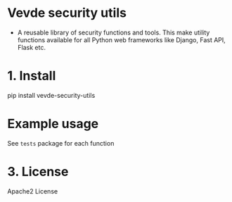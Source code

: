 # Vevde security utils
* A reusable library of security functions and tools. This make utility functions available for all Python web frameworks like Django, Fast API, Flask etc.

# 1. Install
pip install vevde-security-utils

# Example usage
See `tests` package for each function

# 3. License
Apache2 License
